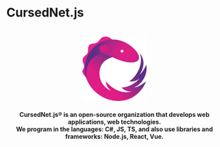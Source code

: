   <h1>
      CursedNet.js
  </h1>
ㅤ<div>
    <div align="center"><img src="https://github.com/CursedNet/.github/blob/main/profile/rxjs-logo-1C13E67498-seeklogo.com.png" width="150" height="150"/></div>
  </div>
  <h4 align="center">
      CursedNet.js® is an open-source organization that develops web applications, web technologies.<br/> We program in the languages: C#, JS, TS, and also use libraries and frameworks: Node.js, React, Vue.
  </h4>
